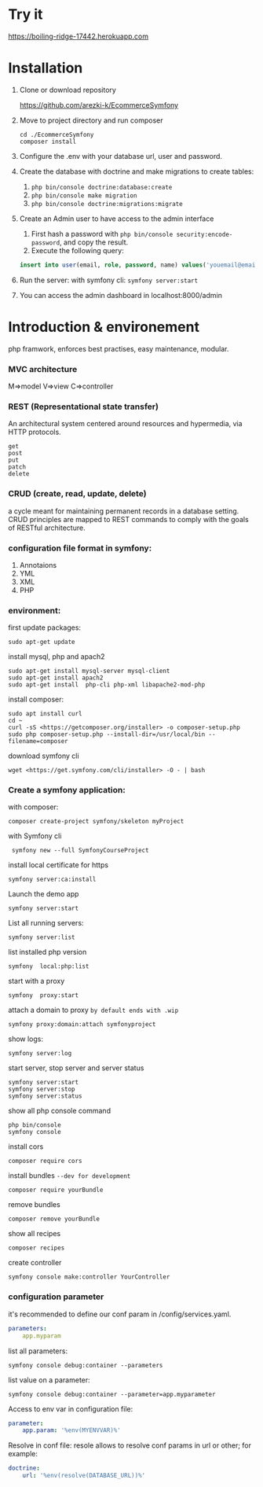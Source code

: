 # Try it
https://boiling-ridge-17442.herokuapp.com
# Installation

1. Clone or download repository

   https://github.com/arezki-k/EcommerceSymfony

2. Move to project directory and run composer 
 
    ```
    cd ./EcommerceSymfony
    composer install
    ```
3. Configure the .env with your database url, user and password.
4. Create the database with doctrine and make migrations to create tables:
   1.  `php bin/console doctrine:database:create `
   2.  `php bin/console make migration `
   3.   `php bin/console doctrine:migrations:migrate `
5. Create an Admin user to have access to the admin interface
   1. First hash a password with `php bin/console security:encode-password`, and copy the result.
   2. Execute the following query:
    ```SQL
    insert into user(email, role, password, name) values('youemail@email.com','\["ROLE_ADMIN"\]','your hashed password','your name');
 
    ```
6. Run the server: with symfony cli:
   `symfony server:start`
7. You can access the admin dashboard in localhost:8000/admin
   
# Introduction & environement
php framwork, enforces best practises, easy maintenance, modular.

### MVC architecture

M=>model
V=>view
C=>controller

### REST (Representational state transfer)

An architectural system centered around resources and hypermedia, via HTTP protocols.

```
get
post
put
patch
delete
```

### CRUD (create, read, update, delete)

a cycle meant for maintaining permanent records in a database setting.
CRUD principles are mapped to REST commands to comply with the goals of RESTful architecture.

### configuration file format in symfony:

1. Annotaions
2. YML
3. XML
4. PHP

### environment:

first update packages:

```
sudo apt-get update

```

install mysql, php and apach2

```
sudo apt-get install mysql-server mysql-client
sudo apt-get install apach2
sudo apt-get install  php-cli php-xml libapache2-mod-php

```

install composer:

```
sudo apt install curl
cd ~
curl -sS <https://getcomposer.org/installer> -o composer-setup.php
sudo php composer-setup.php --install-dir=/usr/local/bin --filename=composer

```

download symfony cli

```
wget <https://get.symfony.com/cli/installer> -O - | bash

```

### Create a symfony application:

with composer:

```
composer create-project symfony/skeleton myProject

```

with Symfony cli

```
 symfony new --full SymfonyCourseProject

```

install local certificate for https

```
symfony server:ca:install

```

Launch the demo app

```
symfony server:start

```

List all running servers:

```
symfony server:list

```

list installed php version

```
symfony  local:php:list

```

start with a proxy

```
symfony  proxy:start

```

attach a domain to proxy `by default ends with .wip`

```
symfony proxy:domain:attach symfonyproject

```

show logs:

```
symfony server:log

```

start server, stop server and server status

```
symfony server:start
symfony server:stop
symfony server:status

```

show all php console command

```
php bin/console
symfony console

```

install cors

```
composer require cors

```

install bundles  `--dev for development`

```
composer require yourBundle  

```

remove bundles

```
composer remove yourBundle

```

show all recipes

```
composer recipes

```

create controller

```
symfony console make:controller YourController

```

### configuration parameter

it's recommended to define our conf param in /config/services.yaml.

```yaml
parameters:
    app.myparam

```

list all parameters:

```
symfony console debug:container --parameters

```

list value on a parameter:

```
symfony console debug:container --parameter=app.myparameter

```

Access to env var in configuration file:

```yaml
parameter:
    app.param: '%env(MYENVVAR)%'

```

Resolve in conf file:
resole allows to resolve conf params in url or other;
for example:

```yaml
doctrine:
    url: '%env(resolve(DATABASE_URL))%'

```